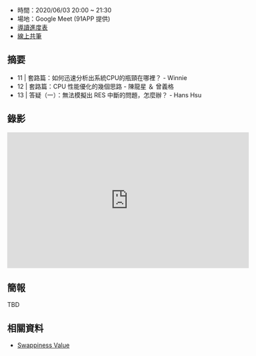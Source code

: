 
* 時間：2020/06/03 20:00 ~ 21:30
* 場地：Google Meet (91APP 提供)
* [導讀進度表](https://lds.guru/9tzsrm)
* [線上共筆](https://hackmd.io/JqfSQKTZTWOxtHr_guj54g)

## 摘要

* 11 | 套路篇：如何迅速分析出系統CPU的瓶頸在哪裡？ - Winnie
* 12 | 套路篇：CPU 性能優化的幾個思路 - 陳龍星 ＆ 曾義格
* 13 | 答疑（一）：無法模擬出 RES 中斷的問題，怎麼辦？ - Hans Hsu

## 錄影

<iframe width="560" height="315" src="https://www.youtube.com/embed/9SpeAVKwD0g" frameborder="0" allow="accelerometer; autoplay; clipboard-write; encrypted-media; gyroscope; picture-in-picture" allowfullscreen></iframe>

## 簡報

TBD

## 相關資料

* [Swappiness Value](https://askubuntu.com/questions/943165/is-a-swappiness-value-of-0-safe-how-about-1-what-is-the-minimum)
